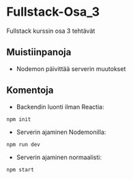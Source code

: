 # Fullstack-Osa_3

Fullstack kurssin osa 3 tehtävät

## Muistiinpanoja

* Nodemon päivittää serverin muutokset 

## Komentoja

* Backendin luonti ilman Reactia: 

`npm init`

* Serverin ajaminen Nodemonilla: 

`npm run dev`

* Serverin ajaminen normaalisti:

`npm start`
